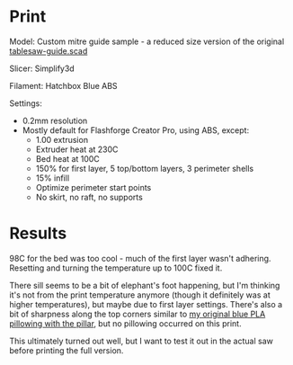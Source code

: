 # Print

Model: Custom mitre guide sample - a reduced size version of the original [tablesaw-guide.scad](../../2020-03/01/tablesaw-guide.scad)

Slicer: Simplify3d

Filament: Hatchbox Blue ABS

Settings:
- 0.2mm resolution
- Mostly default for Flashforge Creator Pro, using ABS, except:
    - 1.00 extrusion
    - Extruder heat at 230C
    - Bed heat at 100C
    - 150% for first layer, 5 top/bottom layers, 3 perimeter shells
    - 15% infill
    - Optimize perimeter start points
    - No skirt, no raft, no supports

# Results

98C for the bed was too cool - much of the first layer wasn't adhering. Resetting and turning the temperature up to 100C fixed it.

There sill seems to be a bit of elephant's foot happening, but I'm thinking it's not from the print temperature anymore (though it definitely was at higher temperatures), but maybe due to first layer settings. There's also a bit of sharpness along the top corners similar to [my original blue PLA pillowing with the pillar](../../2020-01/16/01-openforge-pillar.md), but no pillowing occurred on this print.

This ultimately turned out well, but I want to test it out in the actual saw before printing the full version.
